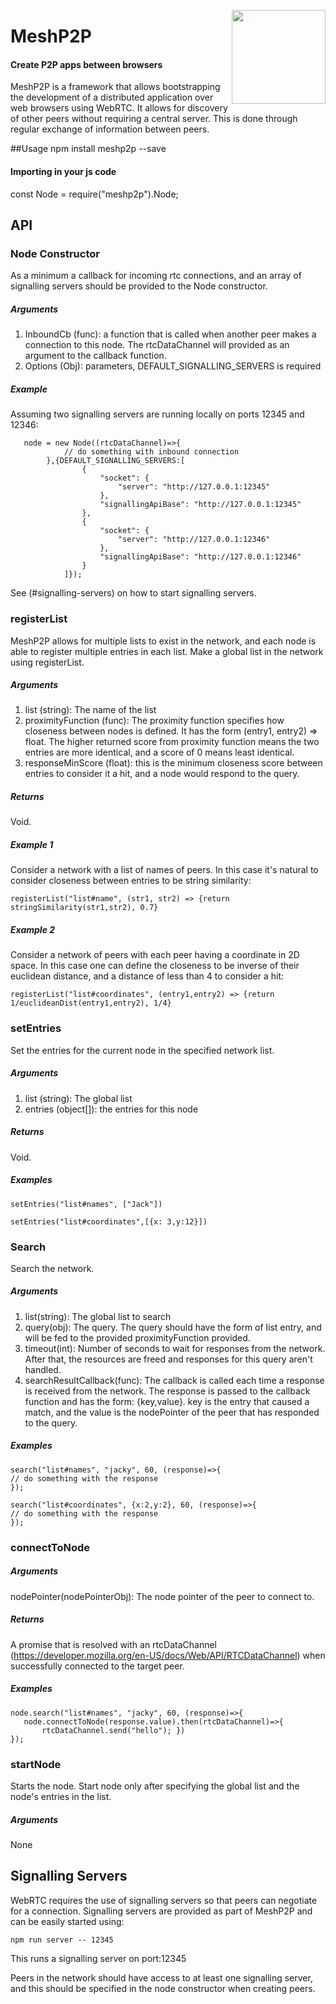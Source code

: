 


<a href="https://meshp2p.org"><img src="https://upload.wikimedia.org/wikipedia/commons/3/3c/NetworkTopology-FullyConnected.png" height="150" align="right"></a>
# MeshP2P
#### Create P2P apps between browsers

MeshP2P is a framework that allows bootstrapping the development of a distributed application over web browsers using WebRTC. 
It allows for discovery of other peers without requiring a central server. This is done through regular exchange of information between peers. 

##Usage
npm install meshp2p --save

#### Importing in your js code
const Node = require("meshp2p").Node;

## API


### Node Constructor
As a minimum a callback for incoming rtc connections, and an array of signalling servers should be provided to the Node constructor. 

##### Arguments
1. InboundCb (func): a function that is called when another peer makes a connection to this node. The rtcDataChannel will provided 
as an argument to the callback function. 
2. Options (Obj): parameters, DEFAULT_SIGNALLING_SERVERS is required

##### Example
Assuming two signalling servers are running locally on ports 12345 and 12346:
```
   node = new Node((rtcDataChannel)=>{
            // do something with inbound connection
        },{DEFAULT_SIGNALLING_SERVERS:[
                {
                    "socket": {
                        "server": "http://127.0.0.1:12345"
                    },
                    "signallingApiBase": "http://127.0.0.1:12345"
                },
                {
                    "socket": {
                        "server": "http://127.0.0.1:12346"
                    },
                    "signallingApiBase": "http://127.0.0.1:12346"
                }
            ]});
```

See (#signalling-servers) on how to start signalling servers.

### registerList

MeshP2P allows for multiple lists to exist in the network, and each node is able to register multiple entries in each list.
Make a global list in the network using registerList. 

##### Arguments
1. list (string): The name of the list
2. proximityFunction (func): The proximity function specifies how closeness between nodes is defined. 
It has the form (entry1, entry2) => float. The higher returned score from proximity function means the 
two entries are more identical, and a score of 0 means least identical. 
3. responseMinScore (float): this is the minimum closeness score between entries to consider it a hit, and a node would respond to the query. 

##### Returns

Void.

##### Example 1

Consider a network with a list of names of peers. In this case it's natural to consider closeness between entries to be string similarity:


```
registerList("list#name", (str1, str2) => {return stringSimilarity(str1,str2), 0.7}
```

##### Example 2

Consider a network of peers with each peer having a coordinate in 2D space. In this case one can define the closeness to be inverse of their euclidean distance, and a distance of less than 4 to consider a hit: 

```
registerList("list#coordinates", (entry1,entry2) => {return 1/euclideanDist(entry1,entry2), 1/4}
```

### setEntries

Set the entries for the current node in the specified network list.

##### Arguments
1. list (string): The global list
2. entries (object[]): the entries for this node 

##### Returns
Void.  

##### Examples
```
setEntries("list#names", ["Jack"])
```

```
setEntries("list#coordinates",[{x: 3,y:12}])
```

### Search

Search the network. 

##### Arguments
1. list(string): The global list to search
2. query(obj): The query. The query should have the form of list entry, and will be fed to the provided proximityFunction provided. 
3. timeout(int): Number of seconds to wait for responses from the network. After that, the resources are freed and responses for this query aren't handled. 
4. searchResultCallback(func): The callback is called each time a response is received from the network. The response is passed to the callback function and has the form: {key,value}. key is the entry that caused a match, and the value is the nodePointer of the peer that has responded to the query. 

##### Examples
```
search("list#names", "jacky", 60, (response)=>{
// do something with the response
});
```

```
search("list#coordinates", {x:2,y:2}, 60, (response)=>{
// do something with the response
});
```

### connectToNode

##### Arguments
nodePointer(nodePointerObj): The node pointer of the peer to connect to.

##### Returns
A promise that is resolved with an rtcDataChannel (https://developer.mozilla.org/en-US/docs/Web/API/RTCDataChannel) when successfully connected to the target peer.

##### Examples

```
node.search("list#names", "jacky", 60, (response)=>{
   node.connectToNode(response.value).then(rtcDataChannel)=>{
       rtcDataChannel.send("hello"); }) 
});
```

### startNode
Starts the node. Start node only after specifying the global list and the node's entries in the list. 

##### Arguments
None


## Signalling Servers

WebRTC requires the use of signalling servers so that peers can negotiate for a connection. Signalling servers are provided as part of MeshP2P
and can be easily started using:
```
npm run server -- 12345
```
This runs a signalling server on port:12345

Peers in the network should have access to at least one signalling server, and this should be specified in the node constructor when 
creating peers. 

